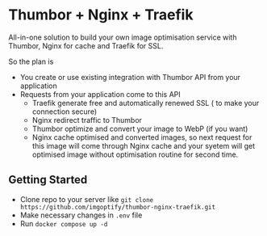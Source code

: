 # Thumbor + Nginx + Traefik

All-in-one solution to build your own image optimisation service with Thumbor, Nginx for cache and Traefik for SSL.

So the plan is

- You create or use existing integration with Thumbor API from your application
- Requests from your application come to this API
  - Traefik generate free and automatically renewed SSL ( to make your connection secure)
  - Nginx redirect traffic to Thumbor 
  - Thumbor optimize and convert your image to WebP (if you want)
  - Nginx cache optimised and converted images, so next request for this image will come through Nginx cache and your syetem will get optimised image without optimisation routine for second time.
 
## Getting Started

- Clone repo to your server like `git clone https://github.com/imgoptify/thumbor-nginx-traefik.git`
- Make necessary changes in `.env` file
- Run `docker compose up -d`

